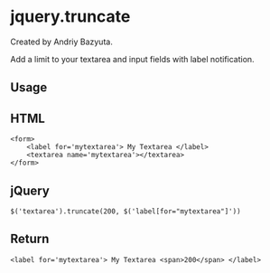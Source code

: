 jquery.truncate
============

Created by Andriy Bazyuta.

Add a limit to your textarea and input fields with label notification.


Usage
-----

## HTML
    <form>
        <label for='mytextarea'> My Textarea </label>
        <textarea name='mytextarea'></textarea>
    </form>

## jQuery

    $('textarea').truncate(200, $('label[for="mytextarea"]'))

## Return

    <label for='mytextarea'> My Textarea <span>200</span> </label>